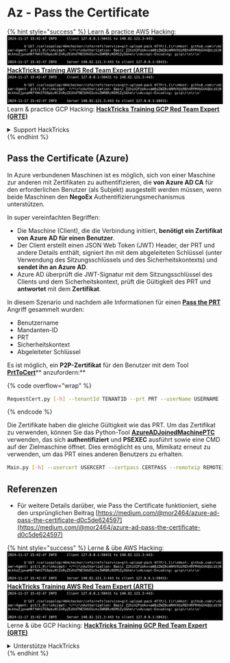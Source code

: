 # Az - Pass the Certificate

{% hint style="success" %}
Learn & practice AWS Hacking:<img src="../../../.gitbook/assets/image (1).png" alt="" data-size="line">[**HackTricks Training AWS Red Team Expert (ARTE)**](https://training.hacktricks.xyz/courses/arte)<img src="../../../.gitbook/assets/image (1).png" alt="" data-size="line">\
Learn & practice GCP Hacking: <img src="../../../.gitbook/assets/image (2).png" alt="" data-size="line">[**HackTricks Training GCP Red Team Expert (GRTE)**<img src="../../../.gitbook/assets/image (2).png" alt="" data-size="line">](https://training.hacktricks.xyz/courses/grte)

<details>

<summary>Support HackTricks</summary>

* Check the [**subscription plans**](https://github.com/sponsors/carlospolop)!
* **Join the** 💬 [**Discord group**](https://discord.gg/hRep4RUj7f) or the [**telegram group**](https://t.me/peass) or **follow** us on **Twitter** 🐦 [**@hacktricks\_live**](https://twitter.com/hacktricks\_live)**.**
* **Share hacking tricks by submitting PRs to the** [**HackTricks**](https://github.com/carlospolop/hacktricks) and [**HackTricks Cloud**](https://github.com/carlospolop/hacktricks-cloud) github repos.

</details>
{% endhint %}

## Pass the Certificate (Azure)

In Azure verbundenen Maschinen ist es möglich, sich von einer Maschine zur anderen mit Zertifikaten zu authentifizieren, die **von Azure AD CA** für den erforderlichen Benutzer (als Subjekt) ausgestellt werden müssen, wenn beide Maschinen den **NegoEx** Authentifizierungsmechanismus unterstützen.

In super vereinfachten Begriffen:

* Die Maschine (Client), die die Verbindung initiiert, **benötigt ein Zertifikat von Azure AD für einen Benutzer**.
* Der Client erstellt einen JSON Web Token (JWT) Header, der PRT und andere Details enthält, signiert ihn mit dem abgeleiteten Schlüssel (unter Verwendung des Sitzungsschlüssels und des Sicherheitskontexts) und **sendet ihn an Azure AD**.
* Azure AD überprüft die JWT-Signatur mit dem Sitzungsschlüssel des Clients und dem Sicherheitskontext, prüft die Gültigkeit des PRT und **antwortet** mit dem **Zertifikat**.

In diesem Szenario und nachdem alle Informationen für einen [**Pass the PRT**](pass-the-prt.md) Angriff gesammelt wurden:

* Benutzername
* Mandanten-ID
* PRT
* Sicherheitskontext
* Abgeleiteter Schlüssel

Es ist möglich, ein **P2P-Zertifikat** für den Benutzer mit dem Tool [**PrtToCert**](https://github.com/morRubin/PrtToCert)** anzufordern:**

{% code overflow="wrap" %}
```bash
RequestCert.py [-h] --tenantId TENANTID --prt PRT --userName USERNAME --hexCtx HEXCTX --hexDerivedKey HEXDERIVEDKEY [--passPhrase PASSPHRASE]
```
{% endcode %}

Die Zertifikate haben die gleiche Gültigkeit wie das PRT. Um das Zertifikat zu verwenden, können Sie das Python-Tool [**AzureADJoinedMachinePTC**](https://github.com/morRubin/AzureADJoinedMachinePTC) verwenden, das sich **authentifiziert** und **PSEXEC** ausführt sowie eine CMD auf der Zielmaschine öffnet. Dies ermöglicht es uns, Mimikatz erneut zu verwenden, um das PRT eines anderen Benutzers zu erhalten.
```bash
Main.py [-h] --usercert USERCERT --certpass CERTPASS --remoteip REMOTEIP
```
## Referenzen

* Für weitere Details darüber, wie Pass the Certificate funktioniert, siehe den ursprünglichen Beitrag [https://medium.com/@mor2464/azure-ad-pass-the-certificate-d0c5de624597](https://medium.com/@mor2464/azure-ad-pass-the-certificate-d0c5de624597)

{% hint style="success" %}
Lerne & übe AWS Hacking:<img src="../../../.gitbook/assets/image (1).png" alt="" data-size="line">[**HackTricks Training AWS Red Team Expert (ARTE)**](https://training.hacktricks.xyz/courses/arte)<img src="../../../.gitbook/assets/image (1).png" alt="" data-size="line">\
Lerne & übe GCP Hacking: <img src="../../../.gitbook/assets/image (2).png" alt="" data-size="line">[**HackTricks Training GCP Red Team Expert (GRTE)**<img src="../../../.gitbook/assets/image (2).png" alt="" data-size="line">](https://training.hacktricks.xyz/courses/grte)

<details>

<summary>Unterstütze HackTricks</summary>

* Überprüfe die [**Abonnementpläne**](https://github.com/sponsors/carlospolop)!
* **Tritt der** 💬 [**Discord-Gruppe**](https://discord.gg/hRep4RUj7f) oder der [**Telegram-Gruppe**](https://t.me/peass) bei oder **folge** uns auf **Twitter** 🐦 [**@hacktricks\_live**](https://twitter.com/hacktricks\_live)**.**
* **Teile Hacking-Tricks, indem du PRs an die** [**HackTricks**](https://github.com/carlospolop/hacktricks) und [**HackTricks Cloud**](https://github.com/carlospolop/hacktricks-cloud) GitHub-Repos einreichst.

</details>
{% endhint %}
